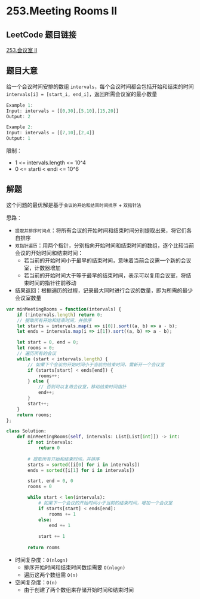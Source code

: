 # 253.Meeting Rooms II

## LeetCode 题目链接

[253.会议室 II](https://leetcode.cn/problems/meeting-rooms-ii/)

## 题目大意

给一个会议时间安排的数组 `intervals`，每个会议时间都会包括开始和结束的时间 `intervals[i] = [start_i, end_i]`，返回所需会议室的最小数量 

```js
Example 1:
Input: intervals = [[0,30],[5,10],[15,20]]
Output: 2

Example 2:
Input: intervals = [[7,10],[2,4]]
Output: 1
```

限制：
- 1 <= intervals.length <= 10^4
- 0 <= starti < endi <= 10^6

## 解题

这个问题的最优解是基于`会议的开始和结束时间排序` + `双指针法`

思路：
- `提取并排序时间点`：将所有会议的开始时间和结束时间分别提取出来，将它们各自排序
- `双指针遍历`：用两个指针，分别指向开始时间和结束时间的数组，逐个比较当前会议的开始时间和结束时间：
  - 若当前的开始时间小于最早的结束时间，意味着当前会议需一个新的会议室，计数器增加
  - 若当前的开始时间大于等于最早的结束时间，表示可以复用会议室，将结束时间的指针往前移动
- 结果返回：根据遍历的过程，记录最大同时进行会议的数量，即为所需的最少会议室数量

```js
var minMeetingRooms = function(intervals) {
    if (!intervals.length) return 0;
    // 提取所有开始和结束时间，并排序
    let starts = intervals.map(i => i[0]).sort((a, b) => a - b);
    let ends = intervals.map(i => i[1]).sort((a, b) => a - b);

    let start = 0, end = 0;
    let rooms = 0;
    // 遍历所有的会议
    while (start < intervals.length) {
        // 如果下个会议的开始时间小于当前的结束时间，需新开一个会议室
        if (starts[start] < ends[end]) {
            rooms++;
        } else {
            // 否则可以复用会议室，移动结束时间指针
            end++;
        }
        start++;
    }
    return rooms;
};
```
```python
class Solution:
    def minMeetingRooms(self, intervals: List[List[int]]) -> int:
        if not intervals:
            return 0
        
        # 提取所有开始和结束时间，并排序
        starts = sorted([i[0] for i in intervals])
        ends = sorted([i[1] for i in intervals])

        start, end = 0, 0
        rooms = 0

        while start < len(intervals):
            # 如果下一个会议的开始时间小于当前的结束时间，增加一个会议室
            if starts[start] < ends[end]:
                rooms += 1
            else:
                end += 1
            
            start += 1
        
        return rooms
```

- 时间复杂度：`O(nlogn)`
  - 排序开始时间和结束时间数组需要 `O(nlogn)`
  - 遍历这两个数组需 `O(n)`
- 空间复杂度：`O(n)`
  - 由于创建了两个数组来存储开始时间和结束时间